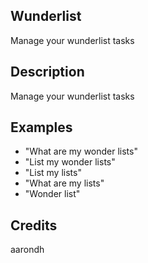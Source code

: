 ## Wunderlist
Manage your wunderlist tasks

## Description
Manage your wunderlist tasks

## Examples
 - "What are my wonder lists"
 - "List my wonder lists"
 - "List my lists"
 - "What are my lists"
 - "Wonder list"


## Credits
aarondh


